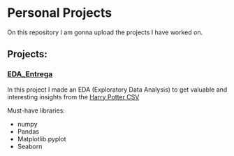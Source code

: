 # Personal Projects

On this repository I am gonna upload the projects I have worked on.

## Projects:

### [EDA_Entrega](https://github.com/CanaryBrianArmas/Personnal-projects/tree/main/EDA_Entrega)

In this project I made an EDA (Exploratory Data Analysis) to get valuable and interesting insights from the [Harry Potter CSV](https://www.kaggle.com/datasets/gulsahdemiryurek/harry-potter-dataset)

Must-have libraries:
* numpy
* Pandas
* Matplotlib.pyplot
* Seaborn
 
